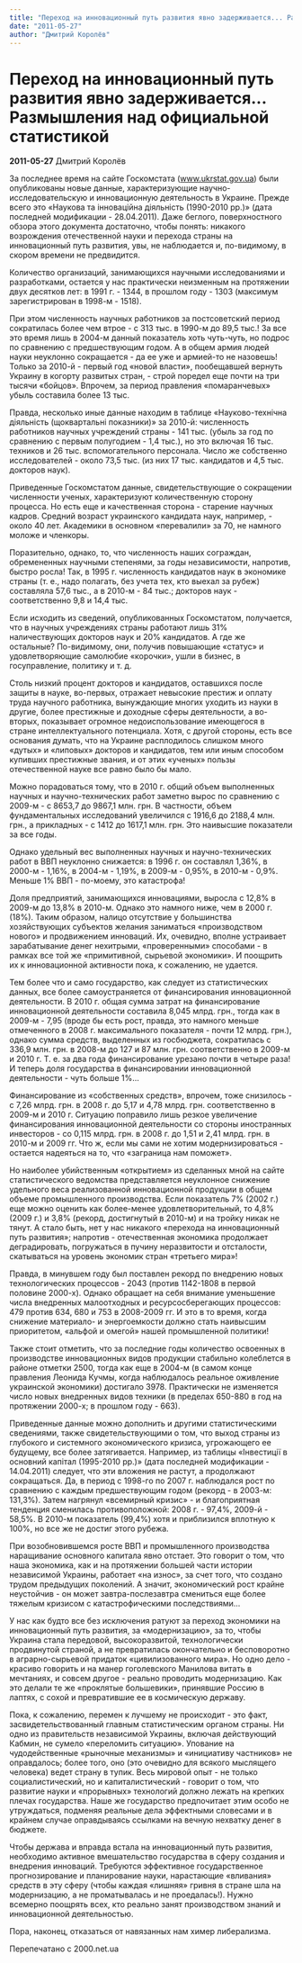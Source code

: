 ```yaml
---
title: "Переход на инновационный путь развития явно задерживается... Размышления над официальной статистикой"
date: "2011-05-27"
author: "Дмитрий Королёв"
---
```


# Переход на инновационный путь развития явно задерживается... Размышления над официальной статистикой

**2011-05-27** Дмитрий Королёв

За последнее время на сайте Госкомстата (www.ukrstat.gov.ua) были опубликованы новые данные, характеризующие научно-исследовательскую и инновационную деятельность в Украине. Прежде всего это «Наукова та інноваційна діяльність (1990-2010 рр.)» (дата последней модификации - 28.04.2011). Даже беглого, поверхностного обзора этого документа достаточно, чтобы понять: никакого возрождения отечественной науки и перехода страны на инновационный путь развития, увы, не наблюдается и, по-видимому, в скором времени не предвидится.

Количество организаций, занимающихся научными исследованиями и разработками, остается у нас практически неизменным на протяжении двух десятков лет: в 1991 г. - 1344, в прошлом году - 1303 (максимум зарегистрирован в 1998-м - 1518).

При этом численность научных работников за постсоветский период сократилась более чем втрое - с 313 тыс. в 1990-м до 89,5 тыс.! За все это время лишь в 2004-м данный показатель хоть чуть-чуть, но подрос по сравнению с предшествующим годом. А в общем армия людей науки неуклонно сокращается - да ее уже и армией-то не назовешь! Только за 2010-й - первый год «новой власти», пообещавшей вернуть Украину в когорту развитых стран, - строй поредел еще почти на три тысячи «бойцов». Впрочем, за период правления «помаранчевых» убыль составила более 13 тыс.

Правда, несколько иные данные находим в таблице «Науково-технічна діяльність (щоквартальні показники)» за 2010-й: численность работников научных учреждений страны - 141 тыс. (убыль за год по сравнению с первым полугодием - 1,4 тыс.), но это включая 16 тыс. техников и 26 тыс. вспомогательного персонала. Число же собственно исследователей - около 73,5 тыс. (из них 17 тыс. кандидатов и 4,5 тыс. докторов наук).

Приведенные Госкомстатом данные, свидетельствующие о сокращении численности ученых, характеризуют количественную сторону процесса. Но есть еще и качественная сторона - старение научных кадров. Средний возраст украинского кандидата наук, например, - около 40 лет. Академики в основном «перевалили» за 70, не намного моложе и членкоры.

Поразительно, однако, то, что численность наших сограждан, обремененных научными степенями, за годы независимости, напротив, быстро росла! Так, в 1995 г. численность кандидатов наук в экономике страны (т. е., надо полагать, без учета тех, кто выехал за рубеж) составляла 57,6 тыс., а в 2010-м - 84 тыс.; докторов наук - соответственно 9,8 и 14,4 тыс.

Если исходить из сведений, опубликованных Госкомстатом, получается, что в научных учреждениях страны работают лишь 31% наличествующих докторов наук и 20% кандидатов. А где же остальные? По-видимому, они, получив повышающие «статус» и удовлетворяющие самолюбие «корочки», ушли в бизнес, в госуправление, политику и т. д.

Столь низкий процент докторов и кандидатов, оставшихся после защиты в науке, во-первых, отражает невысокие престиж и оплату труда научного работника, вынуждающие многих уходить из науки в другие, более престижные и доходные сферы деятельности, а во-вторых, показывает огромное недоиспользование имеющегося в стране интеллектуального потенциала. Хотя, с другой стороны, есть все основания думать, что на Украине расплодилось слишком много «дутых» и «липовых» докторов и кандидатов, тем или иным способом купивших престижные звания, и от этих «ученых» пользы отечественной науке все равно было бы мало.

Можно порадоваться тому, что в 2010 г. общий объем выполненных научных и научно-технических работ заметно вырос по сравнению с 2009-м - с 8653,7 до 9867,1 млн. грн. В частности, объем фундаментальных исследований увеличился с 1916,6 до 2188,4 млн. грн., а прикладных - с 1412 до 1617,1 млн. грн. Это наивысшие показатели за все годы.

Однако удельный вес выполненных научных и научно-технических работ в ВВП неуклонно снижается: в 1996 г. он составлял 1,36%, в 2000-м - 1,16%, в 2004-м - 1,19%, в 2009-м - 0,95%, в 2010-м - 0,9%. Меньше 1% ВВП - по-моему, это катастрофа!

Доля предприятий, занимающихся инновациями, выросла с 12,8% в 2009-м до 13,8% в 2010-м. Однако это намного ниже, чем в 2000 г. (18%). Таким образом, налицо отсутствие у большинства хозяйствующих субъектов желания заниматься «производством нового» и продвижением инноваций. Их, очевидно, вполне устраивает зарабатывание денег нехитрыми, «проверенными» способами - в рамках все той же «примитивной, сырьевой экономики». И поощрить их к инновационной активности пока, к сожалению, не удается.

Тем более что и само государство, как следует из статистических данных, все более самоустраняется от финансирования инновационной деятельности. В 2010 г. общая сумма затрат на финансирование инновационной деятельности составила 8,045 млрд. грн., тогда как в 2009-м - 7,95 (вроде бы есть рост, правда, это намного меньше отмеченного в 2008 г. максимального показателя - почти 12 млрд. грн.), однако сумма средств, выделенных из госбюджета, сократилась с 336,9 млн. грн. в 2008-м до 127 и 87 млн. грн. соответственно в 2009-м и 2010 г. Т. е. за два года финансирование урезано почти в четыре раза! И теперь доля государства в финансировании инновационной деятельности - чуть больше 1%...

Финансирование из «собственных средств», впрочем, тоже снизилось - с 7,26 млрд. грн. в 2008 г. до 5,17 и 4,78 млрд. грн. соответственно в 2009-м и 2010 г. Ситуацию поправило лишь резкое увеличение финансирования инновационной деятельности со стороны иностранных инвесторов - со 0,115 млрд. грн. в 2008 г. до 1,51 и 2,41 млрд. грн. в 2010-м и 2009 гг. Что ж, если мы сами не хотим модернизироваться - остается надеяться на то, что «заграница нам поможет».

Но наиболее убийственным «открытием» из сделанных мной на сайте статистического ведомства представляется неуклонное снижение удельного веса реализованной инновационной продукции в общем объеме промышленного производства. Если показатель 7% (2002 г.) еще можно оценить как более-менее удовлетворительный, то 4,8% (2009 г.) и 3,8% (рекорд, достигнутый в 2010-м) и на тройку никак не тянут. А стало быть, нет у нас никакого «перехода на инновационный путь развития»; напротив - отечественная экономика продолжает деградировать, погружаться в пучину неразвитости и отсталости, скатываться на уровень экономик стран «третьего мира»!

Правда, в минувшем году был поставлен рекорд по внедрению новых технологических процессов - 2043 (против 1142-1808 в первой половине 2000-х). Однако обращает на себя внимание уменьшение числа внедренных малоотходных и ресурсосберегающих процессов: 479 против 634, 680 и 753 в 2008-2009 гг. И это в то время, когда снижение материало- и энергоемкости должно стать наивысшим приоритетом, «альфой и омегой» нашей промышленной политики!

Также стоит отметить, что за последние годы количество освоенных в производстве инновационных видов продукции стабильно колеблется в районе отметки 2500, тогда как еще в 2004-м (в самом конце правления Леонида Кучмы, когда наблюдалось реальное оживление украинской экономики) достигало 3978. Практически не изменяется число новых внедренных видов техники (в пределах 650-880 в год на протяжении 2000-х; в прошлом году - 663).

Приведенные данные можно дополнить и другими статистическими сведениями, также свидетельствующими о том, что выход страны из глубокого и системного экономического кризиса, угрожающего ее будущему, все более затягивается. Например, из таблицы «Iнвестиції в основний капітал (1995-2010 рр.)» (дата последней модификации - 14.04.2011) следует, что эти вложения не растут, а продолжают сокращаться. Да, в период с 1998-го по 2007 г. наблюдался рост по сравнению с каждым предшествующим годом (рекорд - в 2003-м: 131,3%). Затем нагрянул «всемирный кризис» - и благоприятная тенденция сменилась противоположной: 2008 г. - 97,4%, 2009-й - 58,5%. В 2010-м показатель (99,4%) хотя и приблизился вплотную к 100%, но все же не достиг этого рубежа.

При возобновившемся росте ВВП и промышленного производства наращивание основного капитала явно отстает. Это говорит о том, что наша экономика, как и на протяжении большей части истории независимой Украины, работает «на износ», за счет того, что создано трудом предыдущих поколений. А значит, экономический рост крайне неустойчив - он может завтра-послезавтра смениться еще более тяжелым кризисом с катастрофическими последствиями...

У нас как будто все без исключения ратуют за переход экономики на инновационный путь развития, за «модернизацию», за то, чтобы Украина стала передовой, высокоразвитой, технологически продвинутой страной, а не превратилась окончательно и бесповоротно в аграрно-сырьевой придаток «цивилизованного мира». Но одно дело - красиво говорить и на манер гоголевского Манилова витать в мечтаниях, и совсем другое - реально проводить модернизацию. Как это делали те же «проклятые большевики», принявшие Россию в лаптях, с сохой и превратившие ее в космическую державу.

Пока, к сожалению, перемен к лучшему не происходит - это факт, засвидетельствованный главным статистическим органом страны. Ни одно из правительств независимой Украины, включая действующий Кабмин, не сумело «переломить ситуацию». Упование на чудодейственные «рыночные механизмы» и «инициативу частников» не оправдалось; более того, оно (это очевидно для всякого мыслящего человека) ведет страну в тупик. Весь мировой опыт - не только социалистический, но и капиталистический - говорит о том, что развитие науки и «прорывных» технологий должно лежать на крепких плечах государства. Наше же государство предпочитает этим особо не утруждаться, подменяя реальные дела эффектными словесами и в крайнем случае оправдываясь ссылками на вечную нехватку денег в бюджете.

Чтобы держава и вправда встала на инновационный путь развития, необходимо активное вмешательство государства в сферу создания и внедрения инноваций. Требуются эффективное государственное прогнозирование и планирование науки, нарастающие «вливания» средств в эту сферу (чтобы каждая «лишняя» гривня в стране шла на модернизацию, а не проматывалась и не проедалась!). Нужно всемерно поощрять всех, кто реально занят производством знаний и инновационной деятельностью.

Пора, наконец, отказаться от навязанных нам химер либерализма.

Перепечатано с 2000.net.ua